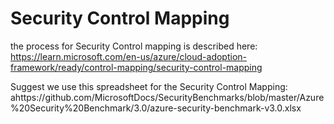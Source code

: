 # Security Control Mapping

the process for Security Control mapping is described here: https://learn.microsoft.com/en-us/azure/cloud-adoption-framework/ready/control-mapping/security-control-mapping

Suggest we use this spreadsheet for the Security Control Mapping: ahttps://github.com/MicrosoftDocs/SecurityBenchmarks/blob/master/Azure%20Security%20Benchmark/3.0/azure-security-benchmark-v3.0.xlsx

